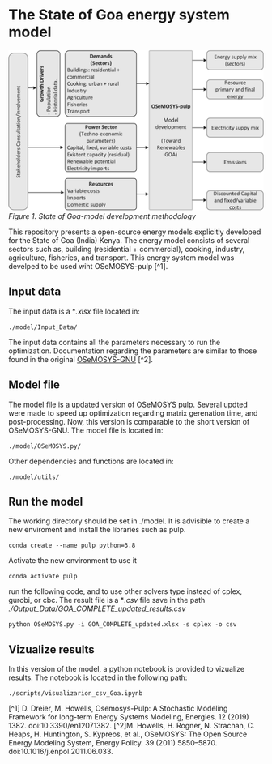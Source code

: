 # The State of Goa energy system model
![Alt text](./figures/F1_methodology.png)
*Figure 1. State of Goa-model development methodology*

This repository presents a open-source energy models explicitly developed for the State of Goa (India) Kenya. The energy model consists of several sectors such as, building (residential + commercial), cooking, industry, agriculture, fisheries, and transport. This energy system model was develped to be used wiht OSeMOSYS-pulp [^1].

## Input data
The input data is a **.xlsx* file located in:
```
./model/Input_Data/
```
The input data contains all the parameters necessary to run the optimization. Documentation regarding the parameters are similar to those found in the original [OSeMOSYS-GNU](https://osemosys.readthedocs.io/en/latest/) [^2].

## Model file
The model file is a updated version of OSeMOSYS pulp. Several updted were made to speed up optimization regarding matrix gerenation time, and post-processing. Now, this version is comparable to the short version of OSeMOSYS-GNU. The model file is located in:
```
./model/OSeMOSYS.py/
```
Other dependencies and functions are located in:
```
./model/utils/
```

## Run the model
The working directory should be set in ./model. It is advisible to create a new enviroment and install the libraries such as pulp.
```
conda create --name pulp python=3.8
```
Activate the new environment to use it
```
conda activate pulp
```
 run the following code, and to use other solvers type instead of cplex, gurobi, or cbc. The result file is a **.csv* file save in the path *./Output_Data/GOA_COMPLETE_updated_results.csv*
```
python OSeMOSYS.py -i GOA_COMPLETE_updated.xlsx -s cplex -o csv
```

## Vizualize results
In this version of the model, a python notebook is provided to vizualize results. The notebook is located in the following path:
```
./scripts/visualizarion_csv_Goa.ipynb
```
[^1] D. Dreier, M. Howells, Osemosys-Pulp: A Stochastic Modeling Framework for long-term Energy Systems Modeling, Energies. 12 (2019) 1382. doi:10.3390/en12071382. 
[^2]M. Howells, H. Rogner, N. Strachan, C. Heaps, H. Huntington, S. Kypreos, et al., OSeMOSYS: The Open Source Energy Modeling System, Energy Policy. 39 (2011) 5850–5870. doi:10.1016/j.enpol.2011.06.033. 